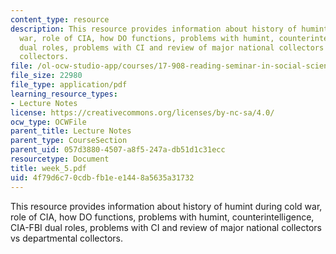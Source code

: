 ```yaml
---
content_type: resource
description: This resource provides information about history of humint during cold
  war, role of CIA, how DO functions, problems with humint, counterintelligence, CIA-FBI
  dual roles, problems with CI and review of major national collectors vs departmental
  collectors.
file: /ol-ocw-studio-app/courses/17-908-reading-seminar-in-social-science-intelligence-and-national-security-fall-2005/4f79d6c70cdbfb1ee1448a5635a31732_week_5.pdf
file_size: 22980
file_type: application/pdf
learning_resource_types:
- Lecture Notes
license: https://creativecommons.org/licenses/by-nc-sa/4.0/
ocw_type: OCWFile
parent_title: Lecture Notes
parent_type: CourseSection
parent_uid: 057d3880-4507-a8f5-247a-db51d1c31ecc
resourcetype: Document
title: week_5.pdf
uid: 4f79d6c7-0cdb-fb1e-e144-8a5635a31732
---
```

This resource provides information about history of humint during cold war, role of CIA, how DO functions, problems with humint, counterintelligence, CIA-FBI dual roles, problems with CI and review of major national collectors vs departmental collectors.